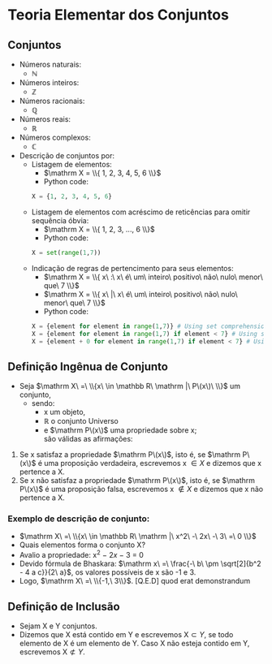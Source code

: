 # Teoria Elementar dos Conjuntos
## Conjuntos
- Números naturais: 
    - $\mathbb N$
- Números inteiros:
    - $\mathbb Z$
- Números racionais:
    - $\mathbb Q$
- Números reais:
    - $\mathbb R$
- Números complexos:
    - $\mathbb C$
- Descrição de conjuntos por:
    - Listagem de elementos: 
        - $\mathrm X = \\{ 1, 2, 3, 4, 5, 6 \\}$  
        - Python code:  
        ```python
        X = {1, 2, 3, 4, 5, 6}
        ```
    - Listagem de elementos com acréscimo de reticências para omitir sequência óbvia: 
        - $\mathrm X = \\{ 1, 2, 3, ..., 6 \\}$  
        - Python code:  
        ```python
        X = set(range(1,7))
        ```
    - Indicação de regras de pertencimento para seus elementos:
        - $\mathrm X = \\{ x\ :\ x\ é\ um\ inteiro\ positivo\ não\ nulo\ menor\ que\ 7 \\}$
        - $\mathrm X = \\{ x\ |\ x\ é\ um\ inteiro\ positivo\ não\ nulo\ menor\ que\ 7 \\}$  
        - Python code:  
        ```python
        X = {element for element in range(1,7)} # Using set comprehension to create a new set
        X = {element for element in range(1,7) if element < 7} # Using set comprehension to create a new set
        X = {element + 0 for element in range(1,7) if element < 7} # Using set comprehension to create a new set
        ```  
## Definição Ingênua de Conjunto
- Seja $\mathrm X\ =\ \\{x\ \in \mathbb R\ \mathrm |\ P\(x\)\ \\}$ um conjunto,
    - sendo:
        - x um objeto,
        - $\mathbb R$ o conjunto Universo
        - e $\mathrm P\(x\)$ uma propriedade sobre $\mathrm x$;  
    são válidas as afirmações:
1. Se $\mathrm x$ satisfaz a propriedade $\mathrm P\(x\)$, isto é, se $\mathrm P\(x\)$ é uma proposição verdadeira, escrevemos $\mathrm x\ \in X$ e dizemos que x pertence a X. 
2. Se $\mathrm x$ não satisfaz a propriedade $\mathrm P\(x\)$, isto é, se $\mathrm P\(x\)$ é uma proposição falsa, escrevemos $\mathrm x\ \notin X$ e dizemos que x não pertence a X.

### Exemplo de descrição de conjunto:
- $\mathrm X\ =\ \\{x\ \in \mathbb R\ \mathrm |\ x^2\ -\ 2x\ -\ 3\ =\ 0 \\}$
- Quais elementos forma o conjunto X? 
- Avalio a propriedade: $\mathrm x^2\ -\ 2x\ -\ 3\ =\ 0$  
- Devido fórmula de Bhaskara:  $\mathrm x\ =\ \frac{-\ b\ \pm \sqrt[2]{b^2 - 4 a c}}{2\ a}$, os valores possíveis de x são -1 e 3.  
- Logo, $\mathrm X\ =\ \\{-1,\ 3\\}$.  [Q.E.D] quod erat demonstrandum

## Definição de Inclusão
- Sejam X e Y conjuntos. 
- Dizemos que X está contido em Y e escrevemos $\mathrm X \subset Y$, se todo elemento de X é um elemento de Y. Caso X não esteja contido em Y, escrevemos $\mathrm X \not\subset Y$.
